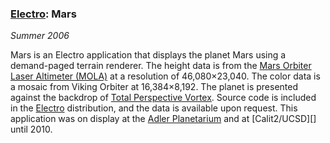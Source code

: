### [Electro][]: Mars

*Summer 2006*

Mars is an Electro application that displays the planet Mars using a demand-paged terrain renderer. The height data is from the [Mars Orbiter Laser Altimeter (MOLA)][mola] at a resolution of 46,080&times;23,040. The color data is a mosaic from Viking Orbiter at 16,384&times;8,192. The planet is presented against the backdrop of [Total Perspective Vortex][vortex]. Source code is included in the [Electro][] distribution, and the data is available upon request. This application was on display at the [Adler Planetarium][adler] and at [Calit2/UCSD][] until 2010.

[electro]: code.html#electro
[mola]:    http://mola.gsfc.nasa.gov/
[vortex]:  applications.html#vortex
[adler]:   installations.html#mars-adler
[calit2]:  installations.html#mars-calit2
